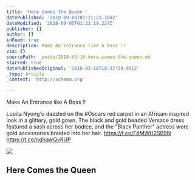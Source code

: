 ```yaml
---
title: 'Here Comes the Queen '
datePublished: '2018-09-05T01:21:21.160Z'
dateModified: '2018-09-05T01:21:19.227Z'
publisher: {}
author: []
inFeed: true
description: Make An Entrance like A Boss !!
via: {}
sourcePath: _posts/2018-03-16-here-comes-the-queen.md
starred: true
datePublishedOriginal: '2018-03-16T18:37:59.991Z'
_type: Article
_context: 'http://schema.org'

---
```

Make An Entrance like A Boss !!

Lupita Nyong'o dazzled on the \#Oscars red carpet in an African-inspired look in a glittery, gold gown. The black and gold beaded Versace dress featured a sash across her bodice, and the "Black Panther" actress wore gold accessories braided into her hair. https://t.co/FdMWH2SB9N https://t.co/nghqwQvRUP

<article style=""><img src="https://the-grid-user-content.s3-us-west-2.amazonaws.com/263fcf4e-4686-4d80-84ec-6ad6c59ce8b1.gif" /><h1>Here Comes the Queen </h1></article>